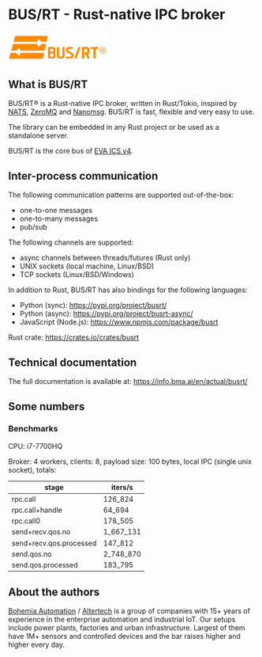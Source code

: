 # BUS/RT - Rust-native IPC broker

<img src="https://raw.githubusercontent.com/alttch/busrt/main/images/logo-dark.svg"
width="200" />

## What is BUS/RT

BUS/RT® is a Rust-native IPC broker, written in Rust/Tokio, inspired by
[NATS](https://nats.io), [ZeroMQ](https://zeromq.org) and
[Nanomsg](https://nanomsg.org). BUS/RT is fast, flexible and very easy to use.

The library can be embedded in any Rust project or be used as a standalone
server.

BUS/RT is the core bus of [EVA ICS v4](https://www.eva-ics.com/).

## Inter-process communication

The following communication patterns are supported out-of-the-box:

* one-to-one messages
* one-to-many messages
* pub/sub

The following channels are supported:

* async channels between threads/futures (Rust only)
* UNIX sockets (local machine, Linux/BSD)
* TCP sockets (Linux/BSD/Windows)

In addition to Rust, BUS/RT has also bindings for the following languages:

* Python (sync): <https://pypi.org/project/busrt/>
* Python (async): <https://pypi.org/project/busrt-async/>
* JavaScript (Node.js): <https://www.npmjs.com/package/busrt>

Rust crate: <https://crates.io/crates/busrt>

## Technical documentation

The full documentation is available at: <https://info.bma.ai/en/actual/busrt/>

## Some numbers

### Benchmarks

CPU: i7-7700HQ

Broker: 4 workers, clients: 8, payload size: 100 bytes, local IPC (single unix
socket), totals:

| stage                    | iters/s     |
|--------------------------|-------------|
| rpc.call                 | 126\_824    |
| rpc.call+handle          | 64\_694     |
| rpc.call0                | 178\_505    |
| send+recv.qos.no         | 1\_667\_131 |
| send+recv.qos.processed  | 147\_812    |
| send.qos.no              | 2\_748\_870 |
| send.qos.processed       | 183\_795    |

## About the authors

[Bohemia Automation](https://www.bohemia-automation.com) /
[Altertech](https://www.altertech.com) is a group of companies with 15+ years
of experience in the enterprise automation and industrial IoT. Our setups
include power plants, factories and urban infrastructure. Largest of them have
1M+ sensors and controlled devices and the bar raises higher and higher every
day.
